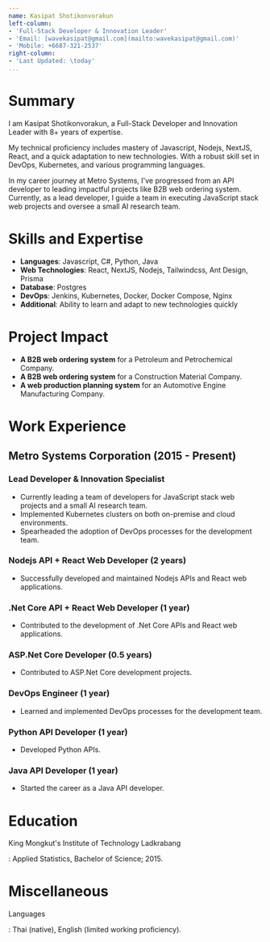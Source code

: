 ```yaml
---
name: Kasipat Shotikonvorakun
left-column:
- 'Full-Stack Developer & Innovation Leader'
- 'Email: [wavekasipat@gmail.com](mailto:wavekasipat@gmail.com)'
- 'Mobile: +6687-321-2537'
right-column:
- 'Last Updated: \today'
...
```


# Summary

I am Kasipat Shotikonvorakun, a Full-Stack Developer and Innovation Leader with 8+ years of expertise.

My technical proficiency includes mastery of Javascript, Nodejs, NextJS, React, and a quick adaptation to new technologies. With a robust skill set in DevOps, Kubernetes, and various programming languages.

In my career journey at Metro Systems, I've progressed from an API developer to leading impactful projects like B2B web ordering system. Currently, as a lead developer, I guide a team in executing JavaScript stack web projects and oversee a small AI research team.

# Skills and Expertise

- **Languages**: Javascript, C#, Python, Java
- **Web Technologies**: React, NextJS, Nodejs, Tailwindcss, Ant Design, Prisma
- **Database**: Postgres
- **DevOps**: Jenkins, Kubernetes, Docker, Docker Compose, Nginx
- **Additional**: Ability to learn and adapt to new technologies quickly

# Project Impact

- **A B2B web ordering system** for a Petroleum and Petrochemical Company.
- **A B2B web ordering system** for a Construction Material Company.
- **A web production planning system** for an Automotive Engine Manufacturing Company.

# Work Experience

## Metro Systems Corporation (2015 - Present)

### Lead Developer & Innovation Specialist

- Currently leading a team of developers for JavaScript stack web projects and a small AI research  team.
- Implemented Kubernetes clusters on both on-premise and cloud environments.
- Spearheaded the adoption of DevOps processes for the development team.

### Nodejs API + React Web Developer (2 years)

- Successfully developed and maintained Nodejs APIs and React web applications.

### .Net Core API + React Web Developer (1 year)

- Contributed to the development of .Net Core APIs and React web applications.

### ASP.Net Core Developer (0.5 years)

- Contributed to ASP.Net Core development projects.

### DevOps Engineer (1 year)

- Learned and implemented DevOps processes for the development team.

### Python API Developer (1 year)

- Developed Python APIs.

### Java API Developer (1 year)

- Started the career as a Java API developer.

# Education

King Mongkut's Institute of Technology Ladkrabang

: Applied Statistics, Bachelor of Science; 2015.

# Miscellaneous

Languages

: Thai (native), English (limited working proficiency).
